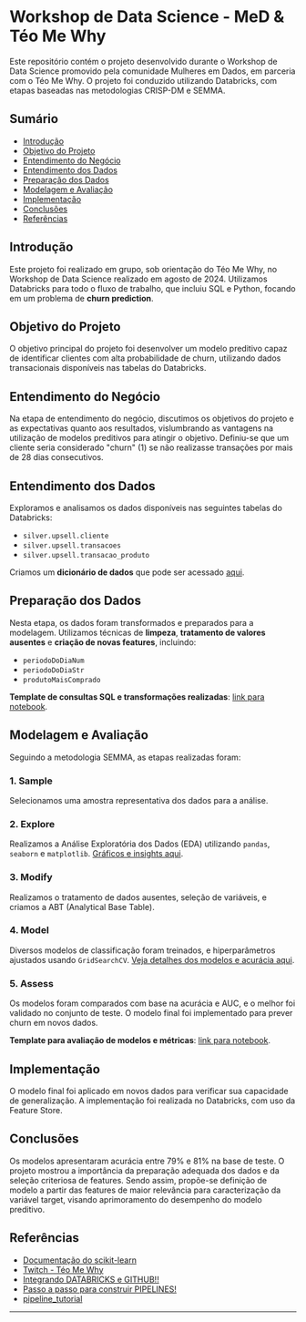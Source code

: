 # **Workshop de Data Science - MeD & Téo Me Why**

Este repositório contém o projeto desenvolvido durante o Workshop de Data Science promovido pela comunidade Mulheres em Dados, em parceria com o Téo Me Why. O projeto foi conduzido utilizando Databricks, com etapas baseadas nas metodologias CRISP-DM e SEMMA.

## **Sumário**

- [Introdução](#introdução)
- [Objetivo do Projeto](#objetivo-do-projeto)
- [Entendimento do Negócio](#entendimento-do-negócio)
- [Entendimento dos Dados](#entendimento-dos-dados)
- [Preparação dos Dados](#preparação-dos-dados)
- [Modelagem e Avaliação](#modelagem-e-avaliação)
- [Implementação](#implementação)
- [Conclusões](#conclusões)
- [Referências](#referências)

## **Introdução**

Este projeto foi realizado em grupo, sob orientação do Téo Me Why, no Workshop de Data Science realizado em agosto de 2024. Utilizamos Databricks para todo o fluxo de trabalho, que incluiu SQL e Python, focando em um problema de **churn prediction**.

## **Objetivo do Projeto**

O objetivo principal do projeto foi desenvolver um modelo preditivo capaz de identificar clientes com alta probabilidade de churn, utilizando dados transacionais disponíveis nas tabelas do Databricks.

## **Entendimento do Negócio**

Na etapa de entendimento do negócio, discutimos os objetivos do projeto e as expectativas quanto aos resultados, vislumbrando as vantagens na utilização de modelos preditivos para atingir o objetivo.
Definiu-se que um cliente seria considerado "churn" (1) se não realizasse transações por mais de 28 dias consecutivos.

## **Entendimento dos Dados**

Exploramos e analisamos os dados disponíveis nas seguintes tabelas do Databricks:

- `silver.upsell.cliente`
- `silver.upsell.transacoes`
- `silver.upsell.transacao_produto`

Criamos um **dicionário de dados** que pode ser acessado [aqui](dicionario-dados.md).

## **Preparação dos Dados**

Nesta etapa, os dados foram transformados e preparados para a modelagem. Utilizamos técnicas de **limpeza**, **tratamento de valores ausentes** e **criação de novas features**, incluindo:

- `periodoDoDiaNum`
- `periodoDoDiaStr`
- `produtoMaisComprado`

**Template de consultas SQL e transformações realizadas**: [link para notebook](#link-para-o-notebook).

## **Modelagem e Avaliação**

Seguindo a metodologia SEMMA, as etapas realizadas foram:

### **1. Sample**

Selecionamos uma amostra representativa dos dados para a análise.

### **2. Explore**

Realizamos a Análise Exploratória dos Dados (EDA) utilizando `pandas`, `seaborn` e `matplotlib`. [Gráficos e insights aqui](graficos.md).

### **3. Modify**

Realizamos o tratamento de dados ausentes, seleção de variáveis, e criamos a ABT (Analytical Base Table).

### **4. Model**

Diversos modelos de classificação foram treinados, e hiperparâmetros ajustados usando `GridSearchCV`. [Veja detalhes dos modelos e acurácia aqui](#link-para-detalhes).

### **5. Assess**

Os modelos foram comparados com base na acurácia e AUC, e o melhor foi validado no conjunto de teste. O modelo final foi implementado para prever churn em novos dados.

**Template para avaliação de modelos e métricas**: [link para notebook](#link-para-notebook).

## **Implementação**

O modelo final foi aplicado em novos dados para verificar sua capacidade de generalização. A implementação foi realizada no Databricks, com uso da Feature Store.

## **Conclusões**

Os modelos apresentaram acurácia entre 79% e 81% na base de teste.
O projeto mostrou a importância da preparação adequada dos dados e da seleção criteriosa de features. Sendo assim, propõe-se definição de modelo a partir das features de maior relevância para caracterização da variável target, visando aprimoramento do desempenho do modelo preditivo.

## **Referências**

- [Documentação do scikit-learn](https://scikit-learn.org/stable/supervised_learning.html#)
- [Twitch - Téo Me Why](https://teomewhy.org/twitch)
- [Integrando DATABRICKS e GITHUB!!](https://www.youtube.com/watch?v=16naBdipd1Q&t=81s)
- [Passo a passo para construir PIPELINES!](https://www.youtube.com/watch?v=LRmmtT20290)
- [pipeline_tutorial](https://github.com/yukioandre/youtube/blob/master/pipeline_tutorial.ipynb)

---